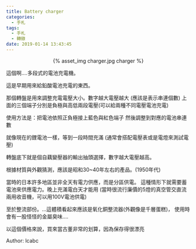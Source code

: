 ```yaml
---
title: Battery charger
categories:
  - 手札
tags:
  - 手札
  - 轉錄
date: 2019-01-14 13:43:45
---
```

<center>{% asset_img charger.jpg charger %}</center>

這個啊....多段式的電池充電機。

這是早期用來給鉛酸電池充電的東西。

那個轉盤是用來調整充電電壓大小。數字越大電壓越大
(應該是表示串連個數)
上面的三個端子分別是負極與高低兩段電壓(可以給兩種不同電壓電池充電)

使用方法是：把電池依照正負極接上藍色與紅色端子
然後調整到對應的電池串連數

就像現在的鋰電池一樣，等到一段時間充滿
(通常會搭配電壓表或是電燈來測試電壓)

轉盤底下就是個自藕變壓器的輸出抽頭選擇，數字越大電壓越高。

根據材質與外觀猜測，應該是昭和30~40年左右的產品。(1950年代)

當時的日本許多地區並非全天有電力供應，而是分區供電。
這種情形下就需要蓄電池來供應電力。晚上充滿電白天才能用
(當時很流行廉價的5燈的真空管交直流兩用收音機，可以用100V電池供電)

至於整流部份。...這體積看起來應該是氧化銅整流器(外觀像是千層蛋糕)，
使用時會有一股怪怪的金屬臭味....

以這個價格來說，買來當古董非常的划算，因為保存得很漂亮

Author: lcabc
